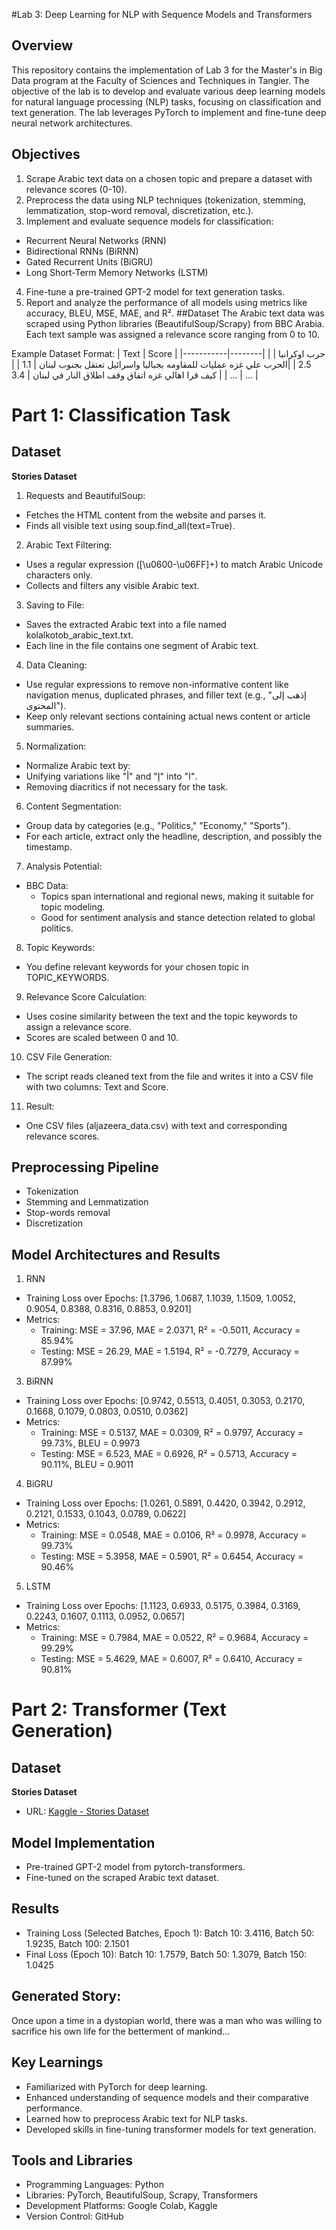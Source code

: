 #Lab 3: Deep Learning for NLP with Sequence Models and Transformers
## Overview
This repository contains the implementation of Lab 3 for the Master's in Big Data program at the Faculty of Sciences and Techniques in Tangier. The objective of the lab is to develop and evaluate various deep learning models for natural language processing (NLP) tasks, focusing on classification and text generation. The lab leverages PyTorch to implement and fine-tune deep neural network architectures.

## Objectives
1. Scrape Arabic text data on a chosen topic and prepare a dataset with relevance scores (0-10).
2. Preprocess the data using NLP techniques (tokenization, stemming, lemmatization, stop-word removal, discretization, etc.).
3. Implement and evaluate sequence models for classification:
  - Recurrent Neural Networks (RNN)
  - Bidirectional RNNs (BiRNN)
  - Gated Recurrent Units (BiGRU)
  - Long Short-Term Memory Networks (LSTM)
4. Fine-tune a pre-trained GPT-2 model for text generation tasks.
5. Report and analyze the performance of all models using metrics like accuracy, BLEU, MSE, MAE, and R².
##Dataset
The Arabic text data was scraped using Python libraries (BeautifulSoup/Scrapy) from BBC Arabia. Each text sample was assigned a relevance score ranging from 0 to 10.

Example Dataset Format:
| Text | Score |
|-----------|--------|
| حرب اوكرانيا      | 2.5   |
|الحرب علي غزه عمليات للمقاومه بجباليا واسرائيل تعتقل بجنوب لبنان       | 1.1   |
|كيف قرا اهالي غزه اتفاق وقف اطلاق النار في لبنان       | 3.4   |
| ...       | ...    |

	


# Part 1: Classification Task
## Dataset
**Stories Dataset**
1. Requests and BeautifulSoup:
  - Fetches the HTML content from the website and parses it.
  - Finds all visible text using soup.find_all(text=True).
2. Arabic Text Filtering:
  - Uses a regular expression ([\u0600-\u06FF]+) to match Arabic Unicode characters only.
  - Collects and filters any visible Arabic text.
3. Saving to File:
  - Saves the extracted Arabic text into a file named kolalkotob_arabic_text.txt.
  - Each line in the file contains one segment of Arabic text.
4. Data Cleaning:
  - Use regular expressions to remove non-informative content like navigation menus, duplicated phrases, and filler text (e.g., "إذهب إلى المحتوى").
  - Keep only relevant sections containing actual news content or article summaries.
5. Normalization:
  - Normalize Arabic text by:
  - Unifying variations like "أ" and "إ" into "ا".
  - Removing diacritics if not necessary for the task.
6. Content Segmentation:
  - Group data by categories (e.g., "Politics," "Economy," "Sports").
  - For each article, extract only the headline, description, and possibly the timestamp.
7. Analysis Potential:
  - BBC Data:
    - Topics span international and regional news, making it suitable for topic modeling.
    - Good for sentiment analysis and stance detection related to global politics.
8. Topic Keywords:
  - You define relevant keywords for your chosen topic in TOPIC_KEYWORDS.
9. Relevance Score Calculation:
  - Uses cosine similarity between the text and the topic keywords to assign a relevance score.
  - Scores are scaled between 0 and 10.
10. CSV File Generation:
  - The script reads cleaned text from the file and writes it into a CSV file with two columns: Text and Score.
11. Result:
  - One CSV files (aljazeera_data.csv) with text and corresponding relevance scores.

## Preprocessing Pipeline
  - Tokenization
  - Stemming and Lemmatization
  - Stop-words removal
  - Discretization
## Model Architectures and Results
1. RNN
  - Training Loss over Epochs:
    [1.3796, 1.0687, 1.1039, 1.1509, 1.0052, 0.9054, 0.8388, 0.8316, 0.8853, 0.9201]
  - Metrics:
    - Training: MSE = 37.96, MAE = 2.0371, R² = -0.5011, Accuracy = 85.94%
    - Testing: MSE = 26.29, MAE = 1.5194, R² = -0.7279, Accuracy = 87.99%
3. BiRNN
  - Training Loss over Epochs:
    [0.9742, 0.5513, 0.4051, 0.3053, 0.2170, 0.1668, 0.1079, 0.0803, 0.0510, 0.0362]
  - Metrics:
    - Training: MSE = 0.5137, MAE = 0.0309, R² = 0.9797, Accuracy = 99.73%, BLEU = 0.9973
    - Testing: MSE = 6.523, MAE = 0.6926, R² = 0.5713, Accuracy = 90.11%, BLEU = 0.9011
4. BiGRU
  - Training Loss over Epochs:
    [1.0261, 0.5891, 0.4420, 0.3942, 0.2912, 0.2121, 0.1533, 0.1043, 0.0789, 0.0622]
  - Metrics:
    - Training: MSE = 0.0548, MAE = 0.0106, R² = 0.9978, Accuracy = 99.73%
    - Testing: MSE = 5.3958, MAE = 0.5901, R² = 0.6454, Accuracy = 90.46%
5. LSTM
  - Training Loss over Epochs:
    [1.1123, 0.6933, 0.5175, 0.3984, 0.3169, 0.2243, 0.1607, 0.1113, 0.0952, 0.0657]
  - Metrics:
    - Training: MSE = 0.7984, MAE = 0.0522, R² = 0.9684, Accuracy = 99.29%
    - Testing: MSE = 5.4629, MAE = 0.6007, R² = 0.6410, Accuracy = 90.81%
# Part 2: Transformer (Text Generation)
## Dataset
**Stories Dataset**
  - URL: [Kaggle - Stories Dataset]([https://www.kaggle.com/datasets/hojjatk/mnist-dataset](https://www.kaggle.com/datasets/shubchat/1002-short-stories-from-project-guttenberg))
## Model Implementation
  - Pre-trained GPT-2 model from pytorch-transformers.
  - Fine-tuned on the scraped Arabic text dataset.
## Results
  - Training Loss (Selected Batches, Epoch 1):
    Batch 10: 3.4116, Batch 50: 1.9235, Batch 100: 2.1501
  - Final Loss (Epoch 10):
    Batch 10: 1.7579, Batch 50: 1.3079, Batch 150: 1.0425

## Generated Story:
Once upon a time in a dystopian world, there was a man who was willing to sacrifice his own life for the betterment of mankind...

## Key Learnings
  - Familiarized with PyTorch for deep learning.
  - Enhanced understanding of sequence models and their comparative performance.
  - Learned how to preprocess Arabic text for NLP tasks.
  - Developed skills in fine-tuning transformer models for text generation.
## Tools and Libraries
  - Programming Languages: Python
  - Libraries: PyTorch, BeautifulSoup, Scrapy, Transformers
  - Development Platforms: Google Colab, Kaggle
  - Version Control: GitHub
